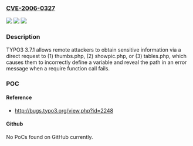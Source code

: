 ### [CVE-2006-0327](https://cve.mitre.org/cgi-bin/cvename.cgi?name=CVE-2006-0327)
![](https://img.shields.io/static/v1?label=Product&message=n%2Fa&color=blue)
![](https://img.shields.io/static/v1?label=Version&message=n%2Fa&color=blue)
![](https://img.shields.io/static/v1?label=Vulnerability&message=n%2Fa&color=brighgreen)

### Description

TYPO3 3.7.1 allows remote attackers to obtain sensitive information via a direct request to (1) thumbs.php, (2) showpic.php, or (3) tables.php, which causes them to incorrectly define a variable and reveal the path in an error message when a require function call fails.

### POC

#### Reference
- http://bugs.typo3.org/view.php?id=2248

#### Github
No PoCs found on GitHub currently.

